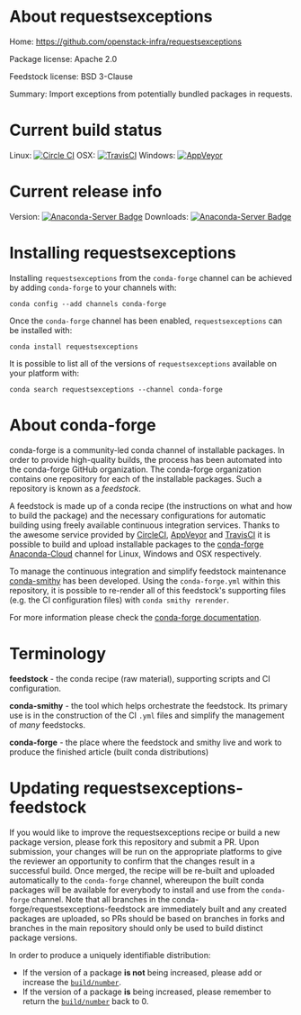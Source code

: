 About requestsexceptions
========================

Home: https://github.com/openstack-infra/requestsexceptions

Package license: Apache 2.0

Feedstock license: BSD 3-Clause

Summary: Import exceptions from potentially bundled packages in requests.



Current build status
====================

Linux: [![Circle CI](https://circleci.com/gh/conda-forge/requestsexceptions-feedstock.svg?style=shield)](https://circleci.com/gh/conda-forge/requestsexceptions-feedstock)
OSX: [![TravisCI](https://travis-ci.org/conda-forge/requestsexceptions-feedstock.svg?branch=master)](https://travis-ci.org/conda-forge/requestsexceptions-feedstock)
Windows: [![AppVeyor](https://ci.appveyor.com/api/projects/status/github/conda-forge/requestsexceptions-feedstock?svg=True)](https://ci.appveyor.com/project/conda-forge/requestsexceptions-feedstock/branch/master)

Current release info
====================
Version: [![Anaconda-Server Badge](https://anaconda.org/conda-forge/requestsexceptions/badges/version.svg)](https://anaconda.org/conda-forge/requestsexceptions)
Downloads: [![Anaconda-Server Badge](https://anaconda.org/conda-forge/requestsexceptions/badges/downloads.svg)](https://anaconda.org/conda-forge/requestsexceptions)

Installing requestsexceptions
=============================

Installing `requestsexceptions` from the `conda-forge` channel can be achieved by adding `conda-forge` to your channels with:

```
conda config --add channels conda-forge
```

Once the `conda-forge` channel has been enabled, `requestsexceptions` can be installed with:

```
conda install requestsexceptions
```

It is possible to list all of the versions of `requestsexceptions` available on your platform with:

```
conda search requestsexceptions --channel conda-forge
```


About conda-forge
=================

conda-forge is a community-led conda channel of installable packages.
In order to provide high-quality builds, the process has been automated into the
conda-forge GitHub organization. The conda-forge organization contains one repository
for each of the installable packages. Such a repository is known as a *feedstock*.

A feedstock is made up of a conda recipe (the instructions on what and how to build
the package) and the necessary configurations for automatic building using freely
available continuous integration services. Thanks to the awesome service provided by
[CircleCI](https://circleci.com/), [AppVeyor](http://www.appveyor.com/)
and [TravisCI](https://travis-ci.org/) it is possible to build and upload installable
packages to the [conda-forge](https://anaconda.org/conda-forge)
[Anaconda-Cloud](http://docs.anaconda.org/) channel for Linux, Windows and OSX respectively.

To manage the continuous integration and simplify feedstock maintenance
[conda-smithy](http://github.com/conda-forge/conda-smithy) has been developed.
Using the ``conda-forge.yml`` within this repository, it is possible to re-render all of
this feedstock's supporting files (e.g. the CI configuration files) with ``conda smithy rerender``.

For more information please check the [conda-forge documentation](https://conda-forge.org/docs/).

Terminology
===========

**feedstock** - the conda recipe (raw material), supporting scripts and CI configuration.

**conda-smithy** - the tool which helps orchestrate the feedstock.
                   Its primary use is in the construction of the CI ``.yml`` files
                   and simplify the management of *many* feedstocks.

**conda-forge** - the place where the feedstock and smithy live and work to
                  produce the finished article (built conda distributions)


Updating requestsexceptions-feedstock
=====================================

If you would like to improve the requestsexceptions recipe or build a new
package version, please fork this repository and submit a PR. Upon submission,
your changes will be run on the appropriate platforms to give the reviewer an
opportunity to confirm that the changes result in a successful build. Once
merged, the recipe will be re-built and uploaded automatically to the
`conda-forge` channel, whereupon the built conda packages will be available for
everybody to install and use from the `conda-forge` channel.
Note that all branches in the conda-forge/requestsexceptions-feedstock are
immediately built and any created packages are uploaded, so PRs should be based
on branches in forks and branches in the main repository should only be used to
build distinct package versions.

In order to produce a uniquely identifiable distribution:
 * If the version of a package **is not** being increased, please add or increase
   the [``build/number``](http://conda.pydata.org/docs/building/meta-yaml.html#build-number-and-string).
 * If the version of a package **is** being increased, please remember to return
   the [``build/number``](http://conda.pydata.org/docs/building/meta-yaml.html#build-number-and-string)
   back to 0.